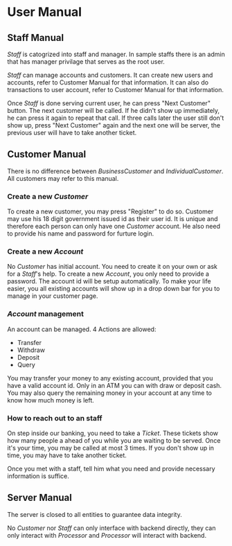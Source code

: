 # User Manual

## Staff Manual

_Staff_ is catogrized into staff and manager.
In sample staffs there is an admin that has manager privilage that serves as the root user. 

_Staff_ can manage accounts and customers. 
It can create new users and accounts, refer to Customer Manual for that information.
It can also do transactions to user account, refer to Customer Manual for that information.

Once _Staff_ is done serving current user, he can press "Next Customer" button. The next customer will be called. 
If he didn't show up immediately, he can press it again to repeat that call.
If three calls later the user still don't show up, press "Next Customer" again and the next one will be server, the previous user will have to take another ticket.

## Customer Manual

There is no difference between _BusinessCustomer_ and _IndividualCustomer_.
All customers may refer to this manual.

### Create a new _Customer_
To create a new customer, you may press "Register" to do so.
Customer may use his 18 digit government issued id as their user id. 
It is unique and therefore each person can only have one _Customer_ account.
He also need to provide his name and password for furture login.

### Create a new _Account_
No _Customer_ has initial account. You need to create it on your own or ask for a _Staff_'s help. 
To create a new _Account_, you only need to provide a password. 
The account id will be setup automatically. 
To make your life easier, you all existing accounts will show up in a drop down bar for you to manage in your customer page.

### _Account_ management
An account can be managed. 4 Actions are allowed:

- Transfer
- Withdraw
- Deposit
- Query

You may transfer your money to any existing account, provided that you have a valid account id.
Only in an ATM you can with draw or deposit cash.
You may also query the remaining money in your account at any time to know how much money is left.

### How to reach out to an staff

On step inside our banking, you need to take a _Ticket_. 
These tickets show how many people a ahead of you while you are waiting to be served.
Once it's your time, you may be called at most 3 times. If you don't show up in time, you may have to take another ticket.

Once you met with a staff, tell him what you need and provide necessary information is suffice.

## Server Manual

The server is closed to all entities to guarantee data integrity.

No _Customer_ nor _Staff_ can only interface with backend directly, they can only interact with _Processor_ and _Processor_ will interact with backend.